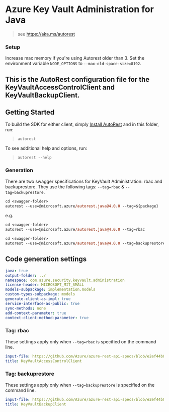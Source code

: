 # Azure Key Vault Administration for Java
> see https://aka.ms/autorest

### Setup
Increase max memory if you're using Autorest older than 3. Set the environment variable `NODE_OPTIONS` to `--max-old-space-size=8192`.

This is the AutoRest configuration file for the KeyVaultAccessControlClient and KeyVaultBackupClient.
---
## Getting Started
To build the SDK for either client, simply [Install AutoRest](https://github.com/Azure/autorest/blob/master/docs/install/readme.md) and in this folder, run:

> `autorest`

To see additional help and options, run:

> `autorest --help`

### Generation
There are two swagger specifications for KeyVault Administration: rbac and backuprestore. They use the following tags: `--tag=rbac` & `--tag=backuprestore`.

```ps
cd <swagger-folder>
autorest --use=@microsoft.azure/autorest.java@4.0.0 --tag=${package}
```

e.g.
```ps
cd <swagger-folder>
autorest --use=@microsoft.azure/autorest.java@4.0.0 --tag=rbac
```

```ps
cd <swagger-folder>
autorest --use=@microsoft.azure/autorest.java@4.0.0 --tag=backuprestore
```

## Code generation settings
``` yaml
java: true
output-folder: ../
namespace: com.azure.security.keyvault.administration
license-header: MICROSOFT_MIT_SMALL
models-subpackage: implementation.models
custom-types-subpackage: models
generate-client-as-impl: true
service-interface-as-public: true
sync-methods: none
add-context-parameter: true
context-client-method-parameter: true
```

### Tag: rbac
These settings apply only when `--tag=rbac` is specified on the command line.

``` yaml $(tag) == 'rbac'
input-file: https://github.com/Azure/azure-rest-api-specs/blob/e2ef44b87405b412403ccb005bfb3975411adf60/specification/keyvault/data-plane/Microsoft.KeyVault/stable/7.3/rbac.json
title: KeyVaultAccessControlClient
```

### Tag: backuprestore
These settings apply only when `--tag=backuprestore` is specified on the command line.

``` yaml $(tag) == 'backuprestore'
input-file: https://github.com/Azure/azure-rest-api-specs/blob/e2ef44b87405b412403ccb005bfb3975411adf60/specification/keyvault/data-plane/Microsoft.KeyVault/stable/7.3/backuprestore.json
title: KeyVaultBackupClient
```
